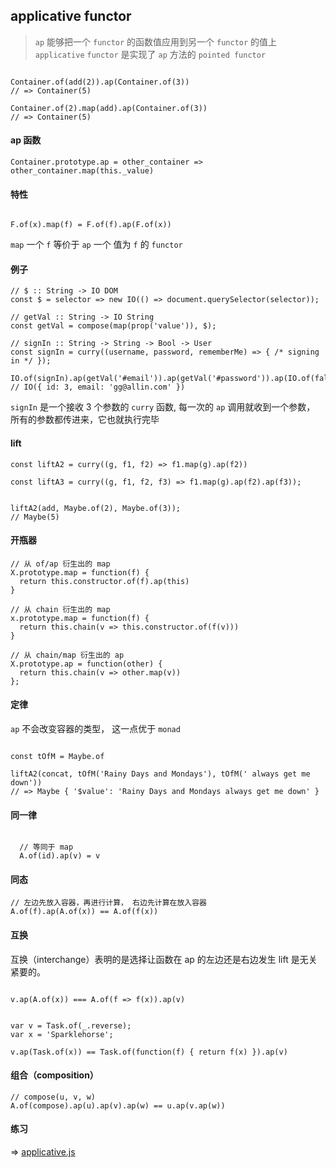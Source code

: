 ## applicative functor

> `ap` 能够把一个 `functor` 的函数值应用到另一个 `functor` 的值上
> `applicative` `functor` 是实现了 `ap` 方法的 `pointed functor`

```

Container.of(add(2)).ap(Container.of(3))
// => Container(5)

Container.of(2).map(add).ap(Container.of(3))
// => Container(5)

```

#### ap 函数

```
Container.prototype.ap = other_container => other_container.map(this._value)

```

#### 特性

```

F.of(x).map(f) = F.of(f).ap(F.of(x))

```
`map` 一个 `f` 等价于 `ap` 一个 值为 `f` 的 `functor`


#### 例子

```
// $ :: String -> IO DOM
const $ = selector => new IO(() => document.querySelector(selector));

// getVal :: String -> IO String
const getVal = compose(map(prop('value')), $);

// signIn :: String -> String -> Bool -> User
const signIn = curry((username, password, rememberMe) => { /* signing in */ });

IO.of(signIn).ap(getVal('#email')).ap(getVal('#password')).ap(IO.of(false));
// IO({ id: 3, email: 'gg@allin.com' })

```
`signIn` 是一个接收 3 个参数的 `curry` 函数, 每一次的 `ap` 调用就收到一个参数， 所有的参数都传进来，它也就执行完毕


#### lift

```
const liftA2 = curry((g, f1, f2) => f1.map(g).ap(f2))

const liftA3 = curry((g, f1, f2, f3) => f1.map(g).ap(f2).ap(f3));

```

```

liftA2(add, Maybe.of(2), Maybe.of(3));
// Maybe(5)

```

#### 开瓶器

```
// 从 of/ap 衍生出的 map
X.prototype.map = function(f) {
  return this.constructor.of(f).ap(this)
}

// 从 chain 衍生出的 map
x.prototype.map = function(f) {
  return this.chain(v => this.constructor.of(f(v)))
}

// 从 chain/map 衍生出的 ap
X.prototype.ap = function(other) {
  return this.chain(v => other.map(v))
};

```


#### 定律

`ap` 不会改变容器的类型， 这一点优于 `monad`

```

const tOfM = Maybe.of

liftA2(concat, tOfM('Rainy Days and Mondays'), tOfM(' always get me down'))
// => Maybe { '$value': 'Rainy Days and Mondays always get me down' }

```

#### 同一律

```

  // 等同于 map
  A.of(id).ap(v) = v

```


#### 同态

```
// 左边先放入容器，再进行计算， 右边先计算在放入容器
A.of(f).ap(A.of(x)) == A.of(f(x))

```

#### 互换

互换（interchange）表明的是选择让函数在 ap 的左边还是右边发生 lift 是无关紧要的。
```

v.ap(A.of(x)) === A.of(f => f(x)).ap(v)


var v = Task.of(_.reverse);
var x = 'Sparklehorse';

v.ap(Task.of(x)) == Task.of(function(f) { return f(x) }).ap(v)

```

#### 组合（composition）

```
// compose(u, v, w)
A.of(compose).ap(u).ap(v).ap(w) == u.ap(v.ap(w))

```

#### 练习

=> [applicative.js](/src/functional-programming/applicative.js)
